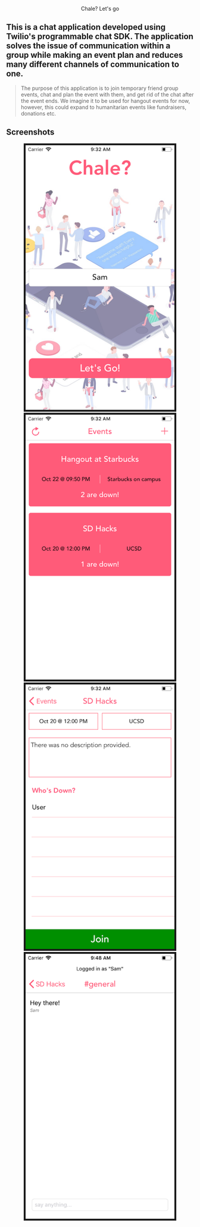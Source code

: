 <p align="center">Chale? Let's go</p>

## This is a chat application developed using Twilio's programmable chat SDK. The application solves the issue of communication within a group while making an event plan and reduces many different channels of communication to one.

> The purpose of this application is to join temporary friend group events, chat and plan the event with them, and get rid of the chat after the event ends. We imagine it to be used for hangout events for now, however, this could expand to humanitarian events like fundraisers, donations etc.

## Screenshots

<p align="center">
  <img src="Screenshots/pic1.png" width="400" border="5">
  <img src="Screenshots/pic2.png" width="400" border="5">
  <img src="Screenshots/pic3.png" width="400" border="5">
  <img src="Screenshots/pic4.png" width="400" border="5">
</p>
